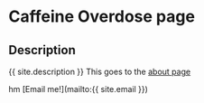# Caffeine Overdose page

## Description
{{ site.description }}
This goes to the [about page](about)  


hm [Email me!](mailto:{{ site.email }})

